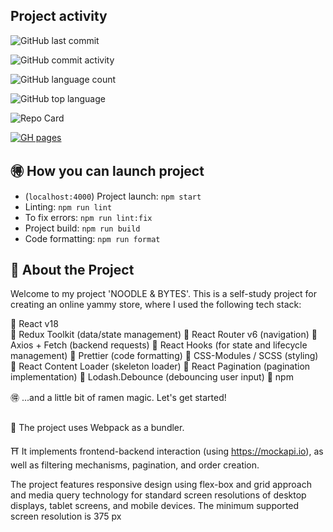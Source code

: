 ## Project activity
![GitHub last commit](https://img.shields.io/github/last-commit/stereogamm/web-shop?style=for-the-badge&labelColor=%23fcd48c&color=%23fcd48c)

![GitHub commit activity](https://img.shields.io/github/commit-activity/w/stereogamm/web-shop?style=for-the-badge&labelColor=%23d469b1&color=%23d469b1)

![GitHub language count](https://img.shields.io/github/languages/count/stereogamm/web-shop?style=for-the-badge&labelColor=%239e53c5&color=%239e53c5)

![GitHub top language](https://img.shields.io/github/languages/top/stereogamm/web-shop?style=for-the-badge&labelColor=%235d57cd&color=%235d57cd)


![Repo Card](https://github-readme-stats.vercel.app/api/pin/?username=stereogamm&repo=web-shop&theme=ambient_gradient&show_owner=true&hide=issues)


[![GH pages](https://img.shields.io/badge/GitHub-Pages-c051c1?style=for-the-badge&logo=github)]( https://stereogamm.github.io/web-shop/ )
#### 

## 🉐 How you can launch project 
- (`localhost:4000`) Project launch: `npm start`
- Linting: `npm run lint` 
- To fix errors: `npm run lint:fix` 
- Project build: `npm run build`
- Code formatting: `npm run format`

## 🍜 About the Project

Welcome to my project 'NOODLE & BYTES'. This is a self-study project for creating an online yammy store, where I used the following tech stack: 

🍥 React v18  
🍥 Redux Toolkit (data/state management)
🍥 React Router v6 (navigation)
🍥 Axios + Fetch (backend requests)
🍥 React Hooks (for state and lifecycle management)
🍥 Prettier (code formatting)
🍥 CSS-Modules / SCSS (styling)
🍥 React Content Loader (skeleton loader)
🍥 React Pagination (pagination implementation) 
🍥 Lodash.Debounce (debouncing user input)
🍥 npm 

🉐 ...and a little bit of ramen magic. Let's get started! 

##
🐲 The project uses Webpack as a bundler.  

⛩️ It implements frontend-backend interaction (using https://mockapi.io), as well as filtering mechanisms, pagination, and order creation. 

The project features responsive design using flex-box and grid approach and media query technology for standard screen resolutions of desktop displays, tablet screens, and mobile devices. The minimum supported screen resolution is 375 px







